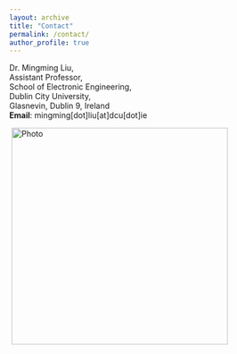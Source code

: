 ```yaml
---
layout: archive
title: "Contact"
permalink: /contact/
author_profile: true
---
```

Dr. Mingming Liu, <br>
Assistant Professor, <br>
School of Electronic Engineering, <br>
Dublin City University, <br>
Glasnevin, Dublin 9, Ireland <br>
<b>Email</b>: mingming[dot]liu[at]dcu[dot]ie

<p align="left">
  <img src="https://ming2liu.github.io/images/DCU.jpg" alt="Photo" style="width: 388px;"/> 
</p>